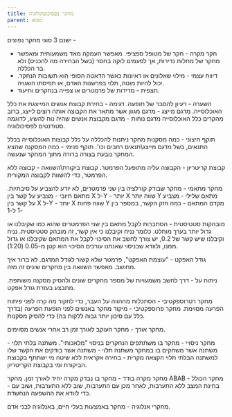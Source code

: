 ```yaml
---
title: מחקר בפסיכופתולוגיה
parent: מבוא
---
```


ישנם 3 סוגי מחקר נפוצים - 
- חקר מקרה - חקר של מטופל ספציפי. מאפשר העמקה מאד משמעותית ומאפשר מחקר של מחלות נדירות, אך לפעמים לוקה בחסר (בשל הבחירה מה להכניס) ולא בר הכללה.
- דיווח עצמי - מילוי שאלונים או ראיונות כאשר הדאטה הסופי הוא תשובות הנחקר. יכול להיות מוטה, תלוי בפרשנות האדם, או תפיסתו השגויה.
- תצפית - מדידות של פרמטרים או צפייה בנחקרים ותיעוד.

השערה - רעיון להסבר של תופעה.
דגימה - בחירת קבוצת אנשים המייצגת את כלל האוכלוסייה.
מדגם מייצג - מדגם מגוון אשר מתאר את הקבוצה אותה רוצים לייצג, ברוב מהקרים כלל האוכלוסייה
מדגם נוחות - מדגם מקבוצת אנשים שהיה נוח להשיג, לדוגמה סטודנטים לפסיכולוגיה.

תוקף חיצוני - כמה מסקנות מחקר ניתנות להכללה על כלל קבוצות האוכלוסייה בכלל התנאים, בשל מדגם מייצג\תנאים רחבים וכו'.
תוקף פנימי - כמה המסקנה שהציג המחקר נובעת בצורה ברורה מתוך המחקר שנעשה.

קבוצת קריטריון - הקבוצה עליה מתופעל הפרמטר.
קבוצת ביקורת\השוואה - קבוצה ללא הפרמטר, כדי להשוות לקבוצה המקורית.

מחקר מתאמי - מחקר שבודק קורלציה בין שני פרמטרים, לא יודע להצביע על סיבתיות.
מתאם חיובי - מצביע על קשר בין X ל-Y - יותר X שווה יותר Y
מתאם שלילי - מצביע על קשר בין X ל-Y - יותר X שווה פחות Y
מקדם המתאם - כמה חזק הקשר, במספר בין -1 ל-1

מובהקות סטטיסטית - הסתברות לקבל מתאם בין שני הפרמטרים שהוא כמו שקיבלנו או גדול יותר בערך מוחלט. כלומר נניח וקיבלנו כי אין קשר, זה מובהק סטטיסטית. נניח וקיבלנו שיש קשר של 0.2, יש צורך לחשב את הסיכוי לקבל את המתאם שקיבלנו או גדול ממנו, ולוודא שבניסוי שאנחנו עורכים הסיכוי הוא קטן מ-0.05 (1:20).

גודל האפקט - "עוצמת האפקט", פרמטר שלא קשור לגודל המדגם. לא ברור איך מחושב. מאפשר השוואה בין מחקרים שונים זה מזה.

ניתוח על - דרך לחשב משמעויות של מספר מחקרים שונים ולהסיק מסקנה משותפת. מתבצע בעזרת גודל אפקט.


מחקר רטרוספקטיבי - הסתכלות מההווה על העבר, כדי לחקור מה קרה לפני פיתוח הפרעה מסוימת.
מחקר פרוספקטיבי - מיקוד מחקר באנשים לפני הופעת הפרעה (בדרך כלל עם סיכון יותר גבוה ללקות בה) כדי להסיק מסקנות.

מחקר אורך - מחקר העוקב לאורך זמן רב אחרי אנשים מסוימים.


מחקר ניסויי - מחקר בו משתתפים הנחקרים בניסוי "מלאכותי".
משתנה בלתי תלוי - משתנה אשר משחקים בו במחקר
משתנה תלוי - משתנה אשר בודקים את הקשר שלו למשתנה הבלתי תלוי
הקצאה מקרית - בחירה אקראית ללא שיטה מי ישתתף בקבוצת הביקורת ומי בקבוצת הקריטריון.


מחקר מקרה בודד - מחקר בו נבדק מקרה יחיד לאורך זמן.
מחקר ABAB - מחקר הכולל בחינת המצב ללא התערבות, לאחר מכן עם התערבות, שוב ללא התערבות, ושוב עם - כדי לוודא את ההשפעה הנחשדת.

מחקרי אנלוגיה - מחקר באמצעות בעלי חיים, באנלוגיה לבני אדם.



<script src="https://utteranc.es/client.js"
        repo="AdiShamir/AdiShamir.github.io"
        issue-term="pathname"
        label="comment"
        theme="github-dark"
        crossorigin="anonymous"
        async>
</script>
